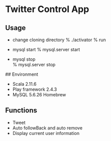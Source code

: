 #  Twitter Control App

## Usage
* change cloning directory
% ./activator
% run

* mysql start
% mysql.server start
* mysql stop  
% mysql.server stop

##︎ Environment
* Scala 2.11.6
* Play framework 2.4.3
* MySQL 5.6.26 Homebrew

## Functions
* Tweet
* Auto followBack and auto remove
* Display current user information

